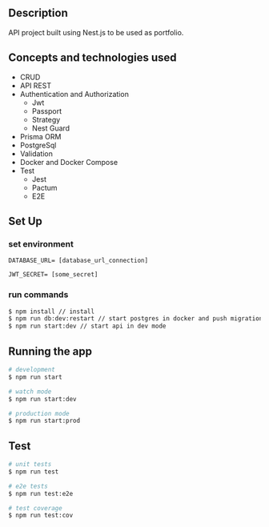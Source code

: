 ## Description

API project built using Nest.js to be used as portfolio.

## Concepts and technologies used

- CRUD
- API REST
- Authentication and Authorization
  - Jwt
  - Passport
  - Strategy
  - Nest Guard
- Prisma ORM
- PostgreSql
- Validation
- Docker and Docker Compose
- Test
  - Jest
  - Pactum
  - E2E

## Set Up

### set environment

`DATABASE_URL= [database_url_connection]`

`JWT_SECRET= [some_secret]`

### run commands

```bash
$ npm install // install
$ npm run db:dev:restart // start postgres in docker and push migrations
$ npm run start:dev // start api in dev mode
```

## Running the app

```bash
# development
$ npm run start

# watch mode
$ npm run start:dev

# production mode
$ npm run start:prod
```

## Test

```bash
# unit tests
$ npm run test

# e2e tests
$ npm run test:e2e

# test coverage
$ npm run test:cov
```
